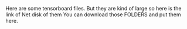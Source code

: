 Here are some tensorboard files.
But they are kind of large so here is the link of Net disk of them
You can download those FOLDERS and put them here.
